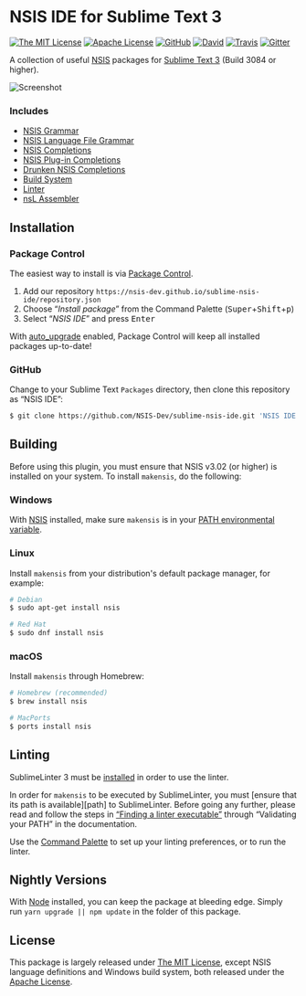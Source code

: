# NSIS IDE for Sublime Text 3

[![The MIT License](https://img.shields.io/badge/license-MIT-orange.svg?style=flat-square)](http://opensource.org/licenses/MIT)
[![Apache License](https://img.shields.io/badge/license-Apache-orange.svg?style=flat-square)](https://www.apache.org/licenses/LICENSE-2.0)
[![GitHub](https://img.shields.io/github/release/NSIS-Dev/sublime-nsis-ide.svg?style=flat-square)](https://github.com/NSIS-Dev/sublime-nsis-ide/releases)
[![David](https://img.shields.io/david/dev/NSIS-Dev/sublime-nsis-ide.svg?style=flat-square)](https://david-dm.org/NSIS-Dev/sublime-nsis-ide#info=devDependencies)
[![Travis](https://img.shields.io/travis/NSIS-Dev/sublime-nsis-ide.svg?style=flat-square)](https://travis-ci.org/NSIS-Dev/sublime-nsis-ide)
[![Gitter](https://img.shields.io/badge/chat-Gitter-ff69b4.svg?style=flat-square)](https://gitter.im/NSIS-Dev/SublimeText)

A collection of useful [NSIS](http://nsis.sourceforge.net) packages for [Sublime Text 3](http://www.sublimetext.com/) (Build 3084 or higher).

![Screenshot](https://raw.githubusercontent.com/NSIS-Dev/sublime-nsis-ide/master/screenshot.png)

### Includes

* [NSIS Grammar](https://github.com/SublimeText/NSIS)
* [NSIS Language File Grammar](https://github.com/idleberg/sublime-nlf)
* [NSIS Completions](https://github.com/idleberg/sublime-nsis)
* [NSIS Plug-in Completions](https://github.com/idleberg/sublime-nsis-plugins)
* [Drunken NSIS Completions](https://github.com/idleberg/sublime-drunken-nsis)
* [Build System](https://github.com/idleberg/sublime-makensis)
* [Linter](https://github.com/idleberg/SublimeLinter-contrib-makensis)
* [nsL Assembler](https://github.com/idleberg/sublime-nsl-assembler)

## Installation

### Package Control

The easiest way to install is via [Package Control](https://packagecontrol.io/).

1. Add our repository `https://nsis-dev.github.io/sublime-nsis-ide/repository.json`
2. Choose “*Install package*” from the Command Palette (<kbd>Super</kbd>+<kbd>Shift</kbd>+<kbd>p</kbd>)
3. Select “*NSIS IDE*” and press <kbd>Enter</kbd>

With [auto_upgrade](http://wbond.net/sublime_packages/package_control/settings/) enabled, Package Control will keep all installed packages up-to-date!

### GitHub

Change to your Sublime Text `Packages` directory, then clone this repository as “NSIS IDE”:

```bash
$ git clone https://github.com/NSIS-Dev/sublime-nsis-ide.git 'NSIS IDE'
```

## Building

Before using this plugin, you must ensure that NSIS v3.02 (or higher) is installed on your system. To install `makensis`, do the following:

### Windows

With [NSIS](https://sourceforge.net/p/nsis) installed, make sure `makensis` is in your [PATH environmental variable](http://superuser.com/a/284351/195953).

### Linux

Install `makensis` from your distribution's default package manager, for example:

```bash
# Debian
$ sudo apt-get install nsis

# Red Hat
$ sudo dnf install nsis
```

### macOS

Install `makensis` through Homebrew:

```bash
# Homebrew (recommended)
$ brew install nsis

# MacPorts
$ ports install nsis
```

## Linting

SublimeLinter 3 must be [installed](http://sublimelinter.readthedocs.org/en/latest/installation.html) in order to use the linter.

In order for `makensis` to be executed by SublimeLinter, you must [ensure that its path is available][path] to SublimeLinter. Before going any further, please read and follow the steps in [“Finding a linter executable”](http://sublimelinter.readthedocs.org/en/latest/troubleshooting.html#finding-a-linter-executable) through “Validating your PATH” in the documentation.

Use the [Command Palette](http://docs.sublimetext.info/en/latest/reference/command_palette.html) to set up your linting preferences, or to run the linter.

## Nightly Versions

With [Node](https://nodejs.org) installed, you can keep the package at bleeding edge. Simply run `yarn upgrade || npm update` in the folder of this package.

## License

This package is largely released under [The MIT License](http://opensource.org/licenses/MIT), except NSIS language definitions and Windows build system, both released under the [Apache License](https://www.apache.org/licenses/LICENSE-2.0).
